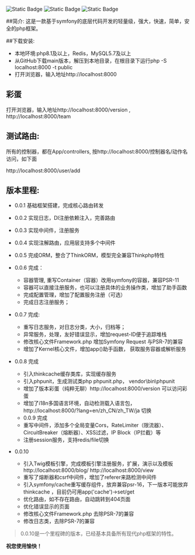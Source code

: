 ![Static Badge](https://img.shields.io/badge/%3E%3Dphp-8.1-green)    ![Static Badge](https://img.shields.io/badge/MIT-License-blue)  ![Static Badge](https://img.shields.io/badge/Symfony_7-green)


##简介:
这是一款基于symfony的底层代码开发的轻量级，强大，快速，简单，安全的php框架。

##下载安装:
- 本地环境:php8.1及以上，Redis，MySQL5.7及以上
-  从GitHub下载main版本，解压到本地目录，在根目录下运行php -S localhost:8000 -t public
- 打开浏览器，输入地址http://localhost:8000

## 彩蛋
打开浏览器，输入地址http://localhost:8000/version ,
http://localhost:8000/team


## 测试路由:
所有的控制器，都在App/controllers, 按http://localhost:8000/控制器名/动作名  访问，如下面

http://localhost:8000/user/add


## 版本里程:
- 0.0.1 基础框架搭建，完成核心路由转发

- 0.0.2 实现日志，DI注册依赖注入，完善路由

- 0.0.3 实现中间件，注册服务

- 0.0.4 实现注解路由，应用层支持多个中间件

- 0.0.5 完成ORM，整合了ThinkORM，模型完全兼容Thinkphp特性

- 0.0.6 完成：
	- 容器管理, 重写Container（容器）改用symfony的容器，兼容PSR-11
	- 容器可以直接注册服务，也可以注册具体的业务操作类，增加了助手函数
	- 完成配置管理，增加了配置服务注册（可选）
	- 完成日志注册服务；
- 0.0.7 完成:
	-  重写日志服务，对日志分类，大小，归档等；
	-  异常服务，处理，友好错误显示，增加request-ID便于追踪堆栈
	-  修改核心文件Framework.php 增加Symfony Request 与PSR-7的兼容
	-  增加了Kernel核心文件，增加app()助手函数， 获取服务容器或解析服务
- 0.0.8 完成
	- 引入thinkcache缓存类库，实现缓存服务
	- 引入phpunit，生成测试类php phpunit.php， vendor\bin\phpunit
	- 增加了版本彩蛋（纯粹无聊）http://localhost:8000/version 可以访问彩蛋
	- 增加了i18n多国语言环境，自动检测载入语言包，http://localhost:8000/?lang=en/zh_CN/zh_TW/ja 切换
	- 0.0.9 完成
	- 重写中间件，添加多个全局变量Cors，RateLimiter（限流器）、CircuitBreaker（熔断器）、XSS过滤，IP Block（IP拦截）等
	- 注册session服务，支持redis/file切换
- 0.0.10
	- 引入Twig模板引擎，完成模板引擎注册服务，扩展，演示以及模板 http://localhost:8000/blog/ http://localhost:8000/view
	- 重写了熔断器和csrf中间件，增加了referer来路检测中间件
	- 引入symfony/cache重写缓存组件，放弃兼容psr-16，下一版本可能放弃thinkcache ，目前仍可用app('cache')->set/get
	- 优化路由，如不存在路由，自动跳转到404页面
	- 优化错误显示的页面
	- 修改核心文件Framework.php 去除PSR-7的兼容
	- 修改日志类，去除PSR-7的兼容
> 0.0.10是一个里程碑的版本，已经基本具备所有现代php框架的特性。


**祝您使用愉快！**
